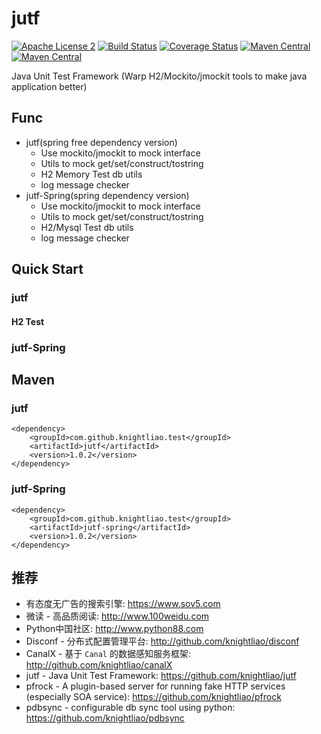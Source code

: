 jutf 
=======

[![Apache License 2](https://img.shields.io/badge/license-ASF2-blue.svg)](https://www.apache.org/licenses/LICENSE-2.0.txt)
[![Build Status](https://travis-ci.org/knightliao/jutf.svg?branch=master)](https://travis-ci.org/knightliao/jutf) 
[![Coverage Status](https://coveralls.io/repos/github/knightliao/jutf/badge.svg?branch=master)](https://coveralls.io/github/knightliao/jutf?branch=master) 
[![Maven Central](https://maven-badges.herokuapp.com/maven-central/com.github.knightliao.test/jutf/badge.svg?style=plastic)](https://maven-badges.herokuapp.com/maven-central/com.github.knightliao.test/jutf) 
[![Maven Central](https://maven-badges.herokuapp.com/maven-central/com.github.knightliao.test/jutf-spring/badge.svg?style=plastic)](https://maven-badges.herokuapp.com/maven-central/com.github.knightliao.test/jutf-spring)

Java Unit Test Framework (Warp H2/Mockito/jmockit tools to make java application better) 
 
## Func

- jutf(spring free dependency version)
    - Use mockito/jmockit to mock interface 
    - Utils to mock get/set/construct/tostring
    - H2 Memory Test db utils
    - log message checker 
- jutf-Spring(spring dependency version)
    - Use mockito/jmockit to mock interface 
    - Utils to mock get/set/construct/tostring
    - H2/Mysql Test db utils
    - log message checker 
    
## Quick Start

### jutf

#### H2 Test



    

### jutf-Spring

    

## Maven

### jutf

    <dependency>
        <groupId>com.github.knightliao.test</groupId>
        <artifactId>jutf</artifactId>
        <version>1.0.2</version>
    </dependency>
    
### jutf-Spring

    <dependency>
        <groupId>com.github.knightliao.test</groupId>
        <artifactId>jutf-spring</artifactId>
        <version>1.0.2</version>
    </dependency>
    
## 推荐
    
- 有态度无广告的搜索引擎: https://www.sov5.com
- 微读 - 高品质阅读: http://www.100weidu.com
- Python中国社区: http://www.python88.com
- Disconf - 分布式配置管理平台: http://github.com/knightliao/disconf
- CanalX - 基于 `Canal` 的数据感知服务框架: http://github.com/knightliao/canalX
- jutf - Java Unit Test Framework: https://github.com/knightliao/jutf
- pfrock - A plugin-based server for running fake HTTP services (especially SOA service): https://github.com/knightliao/pfrock
- pdbsync - configurable db sync tool using python: https://github.com/knightliao/pdbsync